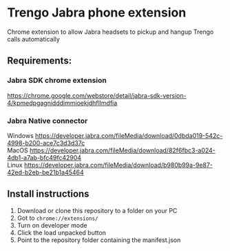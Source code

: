 # Trengo Jabra phone extension

Chrome extension to allow Jabra headsets to pickup and hangup Trengo calls automatically

## Requirements:

### Jabra SDK chrome extension  
https://chrome.google.com/webstore/detail/jabra-sdk-version-4/kpmedpgagnidddimmioekjdhfllmdfia

### Jabra Native connector  
Windows https://developer.jabra.com/fileMedia/download/0dbda019-542c-4998-b200-ace7c3d3d37c  
MacOS https://developer.jabra.com/fileMedia/download/82f6fbc3-a024-4db1-a7ab-bfc49fc42904  
Linux https://developer.jabra.com/fileMedia/download/b980b99a-9e87-42ed-b2eb-be21b1a45464  

## Install instructions
1. Download or clone this repository to a folder on your PC
2. Got to `chrome://extensions/`
3. Turn on developer mode
4. Click the load unpacked button
5. Point to the repository folder containing the manifest.json
